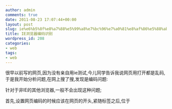 ```yaml
---
author: admin
comments: true
date: 2011-08-23 17:07:44+00:00
layout: post
slug: ie%e6%b5%8f%e8%a7%88%e5%99%a8%e7%bc%96%e7%a0%81%e8%af%86%e5%88%ab
title: IE浏览器编码识别
wordpress_id: 208
categories:
- web
tags:
- web
---
```


很早以前写的网页,因为没有亲自用ie测试,今儿同学告诉我说网页用打开都是乱码,于是我开始分析问题,在网上搜了搜,发现是编码问题:

针对于非IE的其他浏览器,一般不会出现这种问题;

首先,设置网页编码的时候应该在网页的开头,紧随标签<head>之后,位于<title>之前,在出现汉字之前必须设置,否则就可能会出现浏览器不兼容的情况.

其次,在<meta http-equiv="Content-Type" content="text/html; charset=UTF-8" /> 标签中声明编码,这是问题所在.

如果你用的是"UTF-8"编码,声明的时候注意最好统一用"UTF-8" ,小写对于其他浏览器(firefox,opera,chrome,safari等)不会有影响,但是IE就不行了,一直到现在最新的IE9 都有这个通病,如果用小写的话,它不识别你的编码,以至于网页出现的都是乱码.

不知道几代IE会改掉这个毛病.祈祷..........





才疏学浅,如有不妥,敬请指正,谢谢大家
